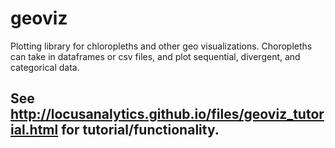 # geoviz
Plotting library for chloropleths and other geo visualizations.
Choropleths can take in dataframes or csv files, and plot sequential, divergent, and categorical data. 

## See http://locusanalytics.github.io/files/geoviz_tutorial.html for tutorial/functionality.
